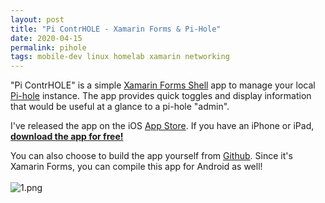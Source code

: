 ```yaml
---
layout: post
title: "Pi ContrHOLE - Xamarin Forms & Pi-Hole"
date: 2020-04-15
permalink: pihole
tags: mobile-dev linux homelab xamarin networking
---
```


"Pi ContrHOLE" is a simple [Xamarin Forms Shell](https://docs.microsoft.com/en-us/xamarin/xamarin-forms/app-fundamentals/shell/) app to manage your local [Pi-hole](https://pi-hole.net/) instance.  The app provides quick toggles and display information that would be useful at a glance to a pi-hole "admin".

I've released the app on the iOS [App Store](https://apps.apple.com/us/app/pi-contrhole/id1507963158). If you have an iPhone or iPad, [**download the app for free!**](https://apps.apple.com/us/app/pi-contrhole/id1507963158)

You can also choose to build the app yourself from [Github](https://github.com/joshspicer/pihole-mobile-app). Since it's Xamarin Forms, you can compile this app for Android as well!
<br><br>
![1.png]({{site.url}}/assets/resources-pihole/1.png)
